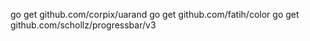 go get github.com/corpix/uarand
go get github.com/fatih/color
go get github.com/schollz/progressbar/v3

